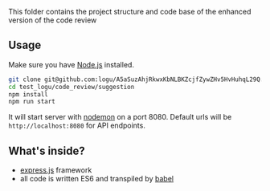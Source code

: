 This folder contains the project structure and code base of the enhanced version of the code review

## Usage
Make sure you have [Node.js](http://nodejs.org/) installed.

```bash
git clone git@github.com:logu/A5aSuzAhjRkwxKbNLBKZcjfZywZHv5HvHuhqL29Q.git test_logu
cd test_logu/code_review/suggestion
npm install
npm run start
```

It will start server with [nodemon]() on a port 8080. Default urls will be `http://localhost:8080`
for API endpoints.


## What's inside?

- [express.js](http://expressjs.com) framework
- all code is written ES6 and transpiled by [babel](http://babeljs.io)
